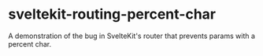 # sveltekit-routing-percent-char
A demonstration of the bug in SvelteKit's router that prevents params with a percent char.
